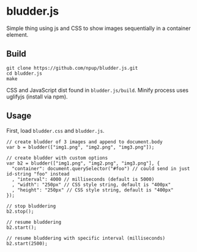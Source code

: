bludder.js
==========

Simple thing using js and CSS to show images sequentially in a container element.

## Build

    git clone https://github.com/npup/bludder.js.git
    cd bludder.js
    make

CSS and JavaScript dist found in `bludder.js/build`.
Minify process uses uglifyjs (install via npm).


## Usage

First, load `bludder.css` and `bludder.js`.

    // create bludder of 3 images and append to document.body
    var b = bludder(["img1.png", "img2.png", "img3.png"]);

    // create bludder with custom options
    var b2 = bludder(["img1.png", "img2.png", "img3.png"], {
      "container": document.querySelector("#foo") // could send in just id-string "foo" instead
      , "interval": 4000 // milliseconds (default is 5000)
      , "width": "250px" // CSS style string, default is "400px"
      , "height": "250px" // CSS style string, default is "400px"
    });

    // stop bluddering
    b2.stop();

    // resume bluddering
    b2.start();

    // resume bluddering with specific interval (milliseconds)
    b2.start(2500);
